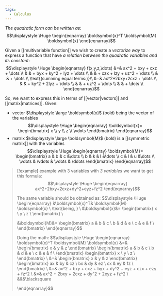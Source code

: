 ```yaml
---
tags:
  - Calculus
---
```

*The quadratic form can be written as*:
$$\displaystyle \Huge \begin{eqnarray} 
\boldsymbol{x}^T \boldsymbol{M} \boldsymbol{x}
\end{eqnarray}$$

Given a [[multivariable function]] we wish to create a *vectorize way* to express a function that have *a relation between the quadratic variables and its constant*:
$$\displaystyle \Huge \begin{eqnarray} 
f(x,y,z,\dots) 
&=& ax^2 + bxy + cxz + \dots \\
& & + byx + ky^2 + lyz + \dots \\
& & + czx + lzy + uz^2 + \dots \\
& & + \dots \\
\text{(summing equal terms:)}\\
&=& ax^2+2bxy+2cxz + \dots \\
& & + ky^2 + 2lyz + \dots \\
& & + uz^2 + \dots \\
& & + \dots \\
\end{eqnarray}$$

So, we want to express this in terms of [[vector|vectors]] and [[matrix|matrices]]. Given:
- vector $\displaystyle \large \boldsymbol{x}$ (bold) being the vector of the variables
$$\displaystyle \Huge \begin{eqnarray} 
\boldsymbol{x}=
\begin{bmatrix}
x \\
y \\
z \\
\vdots
\end{bmatrix}
\end{eqnarray}$$
- matrix $\displaystyle \large \boldsymbol{M}$ (bold) is a [[symmetric matrix]] with the variables
$$\displaystyle \Huge \begin{eqnarray} 
\boldsymbol{M}=
\begin{bmatrix} 
a & b & c &\dots \\
b & k & l &\dots \\
c & l & u &\dots \\
\vdots & \vdots & \vdots & \ddots
\end{bmatrix}
\end{eqnarray}$$

>[!example] example with 3 variables
with *3 variables* we want to get this formula:
>$$\displaystyle \Huge \begin{eqnarray} 
>ax^2+2bxy+2cxz+dy^2+eyz+fz^2
>\end{eqnarray}$$
>
>The same variable should be obtained as:
>$$\displaystyle \Huge \begin{eqnarray}
>&\boldsymbol{x}^T& \boldsymbol{M} \boldsymbol{x} \\
>\text{being, } \\
>&\boldsymbol{x}&=
>\begin{bmatrix}
>x \\
>y \\
>z \\
>\end{bmatrix} \\
>
>&\boldsymbol{M}&=
>\begin{bmatrix} 
>a & b & c \\
>b & d & e \\
>c & e & f \\
>\end{bmatrix}
>\end{eqnarray}$$
>
>Doing the math:
>$$\displaystyle \Huge \begin{eqnarray} 
>\boldsymbol{x}^T \boldsymbol{M} \boldsymbol{x} 
>&=& 
>\begin{bmatrix} x & y & z 
>\end{bmatrix} 
>\begin{bmatrix} 
>a & b & c \\
>b & d & e \\
>c & e & f \\
>\end{bmatrix}
>\begin{bmatrix}
>x \\
>y \\
>z \\
>\end{bmatrix}
>\\
>&=& 
>\begin{bmatrix} x & y & z 
>\end{bmatrix} 
>\begin{bmatrix} 
>ax & by & cz \\
>bx & dy & ez \\
>cx & ey & fz \\
>\end{bmatrix}
>\\
>&=& ax^2 + bxy + cxz + byx + dy^2 + eyz + czx + ezy + fz^2 \\
>&=& ax^2 + 2bxy + 2cxz + dy^2 + 2eyz + fz^2 \\
>&&&\blacksquare
>
>\end{eqnarray}$$


